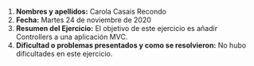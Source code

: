 1. **Nombres y apellidos:** Carola Casais Recondo
2. **Fecha:** Martes 24 de noviembre de 2020
3. **Resumen del Ejercicio:** El objetivo de este ejercicio es añadir Controllers a una aplicación MVC.
4. **Dificultad o problemas presentados y como se resolvieron:** No hubo dificultades en este ejercicio.
